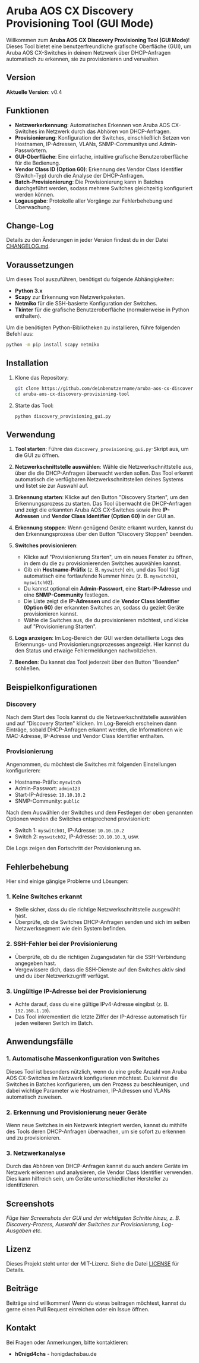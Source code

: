 # Aruba AOS CX Discovery Provisioning Tool (GUI Mode)

Willkommen zum **Aruba AOS CX Discovery Provisioning Tool (GUI Mode)**! Dieses Tool bietet eine benutzerfreundliche grafische Oberfläche (GUI), um Aruba AOS CX-Switches in deinem Netzwerk über DHCP-Anfragen automatisch zu erkennen, sie zu provisionieren und verwalten.

## Version

**Aktuelle Version**: v0.4

## Funktionen

- **Netzwerkerkennung**: Automatisches Erkennen von Aruba AOS CX-Switches im Netzwerk durch das Abhören von DHCP-Anfragen.
- **Provisionierung**: Konfiguration der Switches, einschließlich Setzen von Hostnamen, IP-Adressen, VLANs, SNMP-Communitys und Admin-Passwörtern.
- **GUI-Oberfläche**: Eine einfache, intuitive grafische Benutzeroberfläche für die Bedienung.
- **Vendor Class ID (Option 60)**: Erkennung des Vendor Class Identifier (Switch-Typ) durch die Analyse der DHCP-Anfragen.
- **Batch-Provisionierung**: Die Provisionierung kann in Batches durchgeführt werden, sodass mehrere Switches gleichzeitig konfiguriert werden können.
- **Logausgabe**: Protokolle aller Vorgänge zur Fehlerbehebung und Überwachung.

## Change-Log

Details zu den Änderungen in jeder Version findest du in der Datei [CHANGELOG.md](CHANGELOG.md).

## Voraussetzungen

Um dieses Tool auszuführen, benötigst du folgende Abhängigkeiten:

- **Python 3.x**
- **Scapy** zur Erkennung von Netzwerkpaketen.
- **Netmiko** für die SSH-basierte Konfiguration der Switches.
- **Tkinter** für die grafische Benutzeroberfläche (normalerweise in Python enthalten).

Um die benötigten Python-Bibliotheken zu installieren, führe folgenden Befehl aus:

```bash
python -m pip install scapy netmiko
```

## Installation

1. Klone das Repository:

    ```bash
    git clone https://github.com/deinbenutzername/aruba-aos-cx-discovery-provisioning-tool.git
    cd aruba-aos-cx-discovery-provisioning-tool
    ```

2. Starte das Tool:

    ```bash
    python discovery_provisioning_gui.py
    ```

## Verwendung

1. **Tool starten**: Führe das `discovery_provisioning_gui.py`-Skript aus, um die GUI zu öffnen.

2. **Netzwerkschnittstelle auswählen**: Wähle die Netzwerkschnittstelle aus, über die die DHCP-Anfragen überwacht werden sollen. Das Tool erkennt automatisch die verfügbaren Netzwerkschnittstellen deines Systems und listet sie zur Auswahl auf.

3. **Erkennung starten**: Klicke auf den Button "Discovery Starten", um den Erkennungsprozess zu starten. Das Tool überwacht die DHCP-Anfragen und zeigt die erkannten Aruba AOS CX-Switches sowie ihre **IP-Adressen** und **Vendor Class Identifier (Option 60)** in der GUI an.

4. **Erkennung stoppen**: Wenn genügend Geräte erkannt wurden, kannst du den Erkennungsprozess über den Button "Discovery Stoppen" beenden.

5. **Switches provisionieren**:
   - Klicke auf "Provisionierung Starten", um ein neues Fenster zu öffnen, in dem du die zu provisionierenden Switches auswählen kannst.
   - Gib ein **Hostname-Präfix** (z. B. `myswitch`) ein, und das Tool fügt automatisch eine fortlaufende Nummer hinzu (z. B. `myswitch01`, `myswitch02`).
   - Du kannst optional ein **Admin-Passwort**, eine **Start-IP-Adresse** und eine **SNMP-Community** festlegen.
   - Die Liste zeigt die **IP-Adressen** und die **Vendor Class Identifier (Option 60)** der erkannten Switches an, sodass du gezielt Geräte provisionieren kannst.
   - Wähle die Switches aus, die du provisionieren möchtest, und klicke auf "Provisionierung Starten".

6. **Logs anzeigen**: Im Log-Bereich der GUI werden detaillierte Logs des Erkennungs- und Provisionierungsprozesses angezeigt. Hier kannst du den Status und etwaige Fehlermeldungen nachvollziehen.

7. **Beenden**: Du kannst das Tool jederzeit über den Button "Beenden" schließen.

## Beispielkonfigurationen

### Discovery
Nach dem Start des Tools kannst du die Netzwerkschnittstelle auswählen und auf "Discovery Starten" klicken. Im Log-Bereich erscheinen dann Einträge, sobald DHCP-Anfragen erkannt werden, die Informationen wie MAC-Adresse, IP-Adresse und Vendor Class Identifier enthalten.

### Provisionierung
Angenommen, du möchtest die Switches mit folgenden Einstellungen konfigurieren:

- Hostname-Präfix: `myswitch`
- Admin-Passwort: `admin123`
- Start-IP-Adresse: `10.10.10.2`
- SNMP-Community: `public`

Nach dem Auswählen der Switches und dem Festlegen der oben genannten Optionen werden die Switches entsprechend provisioniert:

- Switch 1: `myswitch01`, IP-Adresse: `10.10.10.2`
- Switch 2: `myswitch02`, IP-Adresse: `10.10.10.3`, usw.

Die Logs zeigen den Fortschritt der Provisionierung an.

## Fehlerbehebung

Hier sind einige gängige Probleme und Lösungen:

### 1. **Keine Switches erkannt**
- Stelle sicher, dass du die richtige Netzwerkschnittstelle ausgewählt hast.
- Überprüfe, ob die Switches DHCP-Anfragen senden und sich im selben Netzwerksegment wie dein System befinden.

### 2. **SSH-Fehler bei der Provisionierung**
- Überprüfe, ob du die richtigen Zugangsdaten für die SSH-Verbindung angegeben hast.
- Vergewissere dich, dass die SSH-Dienste auf den Switches aktiv sind und du über Netzwerkzugriff verfügst.

### 3. **Ungültige IP-Adresse bei der Provisionierung**
- Achte darauf, dass du eine gültige IPv4-Adresse eingibst (z. B. `192.168.1.10`).
- Das Tool inkrementiert die letzte Ziffer der IP-Adresse automatisch für jeden weiteren Switch im Batch.

## Anwendungsfälle

### 1. **Automatische Massenkonfiguration von Switches**
Dieses Tool ist besonders nützlich, wenn du eine große Anzahl von Aruba AOS CX-Switches im Netzwerk konfigurieren möchtest. Du kannst die Switches in Batches konfigurieren, um den Prozess zu beschleunigen, und dabei wichtige Parameter wie Hostnamen, IP-Adressen und VLANs automatisch zuweisen.

### 2. **Erkennung und Provisionierung neuer Geräte**
Wenn neue Switches in ein Netzwerk integriert werden, kannst du mithilfe des Tools deren DHCP-Anfragen überwachen, um sie sofort zu erkennen und zu provisionieren.

### 3. **Netzwerkanalyse**
Durch das Abhören von DHCP-Anfragen kannst du auch andere Geräte im Netzwerk erkennen und analysieren, die Vendor Class Identifier verwenden. Dies kann hilfreich sein, um Geräte unterschiedlicher Hersteller zu identifizieren.

## Screenshots

*Füge hier Screenshots der GUI und der wichtigsten Schritte hinzu, z. B. Discovery-Prozess, Auswahl der Switches zur Provisionierung, Log-Ausgaben etc.*

## Lizenz

Dieses Projekt steht unter der MIT-Lizenz. Siehe die Datei [LICENSE](LICENSE) für Details.

## Beiträge

Beiträge sind willkommen! Wenn du etwas beitragen möchtest, kannst du gerne einen Pull Request einreichen oder ein Issue öffnen.

## Kontakt

Bei Fragen oder Anmerkungen, bitte kontaktieren:

- **h0nigd4chs** - honigdachsbau.de
